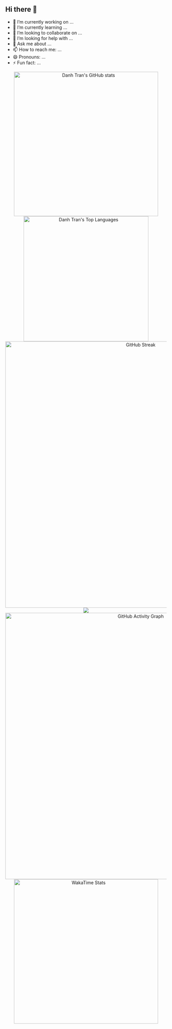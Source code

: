 ## Hi there 👋

- 🔭 I’m currently working on ...
- 🌱 I’m currently learning ...
- 👯 I’m looking to collaborate on ...
- 🤔 I’m looking for help with ...
- 💬 Ask me about ...
- 📫 How to reach me: ...
- 😄 Pronouns: ...
- ⚡ Fun fact: ...

<div align="center">
    <!-- Stats + Langs -->
  <a href="https://github.com/congdanh1608" style="display:inline-block;">
    <img
      width="450"
      src="https://github-readme-stats-eight-gamma-39.vercel.app/api?username=congdanh1608&show_icons=true&theme=tokyonight&count_private=true&card_width=400"
      alt="Danh Tran's GitHub stats"
    />
  </a>
  <a href="https://github.com/congdanh1608" style="display:inline-block;">
    <img
      width="390"
      src="https://github-readme-stats-eight-gamma-39.vercel.app/api/top-langs?username=congdanh1608&layout=compact&theme=tokyonight&count_private=true&card_width=400"
      alt="Danh Tran's Top Languages"
    />
  </a>

  <!-- Streak -->
  <br/>
  <a href="https://github.com/congdanh1608">
    <img width="830"
      src="https://github-readme-streak-stats.herokuapp.com?user=congdanh1608&theme=tokyonight&hide_border=false"
      alt="GitHub Streak" />
  </a>

  <!-- Trophies -->
  <br/>
  <a href="https://github.com/congdanh1608">
    <img
      src="https://github-profile-trophy.vercel.app/?username=congdanh1608&theme=tokyonight&no-frame=true&row=1&column=7"
      onerror="this.style.display='none'"
    />
  </a>

  <!-- graph -->
<a href="https://github.com/congdanh1608">
  <img
    width="830"
    src="https://github-readme-activity-graph.vercel.app/graph?username=congdanh1608&theme=tokyo-night&hide_border=true"
    alt="GitHub Activity Graph"
  />
</a>

<a href="https://github.com/congdanh1608">
    <img
      width="450"
      src="https://github-readme-stats-eight-gamma-39.vercel.app/api/wakatime?username=congdanh1608&theme=tokyonight"
      alt="WakaTime Stats"
    />
</a>

</div>
